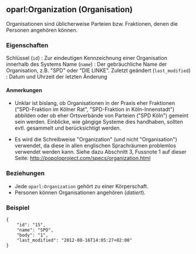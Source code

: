 oparl:Organization (Organisation)
--------------------------------

Organisationen sind üblicherweise Parteien bzw. Fraktionen, denen die 
Personen angehören können.

### Eigenschaften ###

Schlüssel (`id`)
:   Zur eindeutigen Kennzeichnung einer Organisation innerhalb des 
    Systems
Name (`name`)
:   Der gebräuchliche Name der Organisation, z.B. "SPD" oder "DIE LINKE".
Zuletzt geändert (`last_modified`)
:   Datum und Uhrzeit der letzten Änderung

#### Anmerkungen ####

* Unklar ist bislang, ob Organisationen in der Praxis eher Fraktionen 
("SPD-Fraktion im Kölner Rat", "SPD-Fraktion in Köln-Innenstadt") abbilden 
oder ob eher Ortsverbände von Parteien ("SPD Köln") gemeint sein werden. 
Einblicke, wie gängige Systeme dies handhaben, sollten evtl. gesammelt und 
berücksichtigt werden.

* Es wird die Schreibweise "Organization" (und nicht "Organisation") verwendet, da diese in allen englischen Sprachräumen problemlos verwendet werden kann. Siehe dazu Abschnitt 3, Fussnote 1 auf dieser Seite: http://popoloproject.com/specs/organization.html

### Beziehungen ###

* Jede `oparl:Organization` gehört zu einer Körperschaft.
* Personen können Organisationen angehören (*datiert*).

### Beispiel ###

~~~~~  {#organization_ex1 .json}
{
    "id": "15",
    "name": "SPD",
    "body": "1",
    "last_modified": "2012-08-16T14:05:27+02:00"
}
~~~~~

